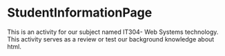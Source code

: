 # StudentInformationPage
This is an activity for our subject named IT304- Web Systems technology. This activity serves as a review or test our background knowledge about html.
